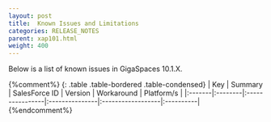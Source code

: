 ```yaml
---
layout: post
title:  Known Issues and Limitations
categories: RELEASE_NOTES
parent: xap101.html
weight: 400
---
```



Below is a list of known issues in GigaSpaces 10.1.X.


{%comment%}
{: .table .table-bordered .table-condensed}
| Key | Summary | SalesForce ID | Version | Workaround | Platform/s |
|:-------|:--------|:----------------|:---------------|:------------------|:----------|
{%endcomment%}